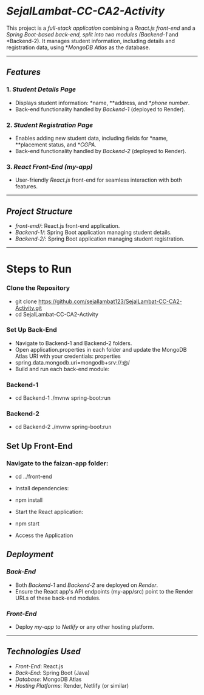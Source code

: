 # *SejalLambat-CC-CA2-Activity*

This project is a *full-stack application* combining a *React.js front-end* and a *Spring Boot-based back-end, split into two modules (Backend-1* and *Backend-2). It manages student information, including details and registration data, using **MongoDB Atlas* as the database.

---

## *Features*

### 1. *Student Details Page*
- Displays student information: *name, **address, and **phone number*.
- Back-end functionality handled by *Backend-1* (deployed to Render).

### 2. *Student Registration Page*
- Enables adding new student data, including fields for *name, **placement status, and **CGPA*.
- Back-end functionality handled by *Backend-2* (deployed to Render).

### 3. *React Front-End (my-app)*
- User-friendly *React.js* front-end for seamless interaction with both features.

---

## *Project Structure*
- *front-end/*: React.js front-end application.
- *Backend-1/*: Spring Boot application managing student details.
- *Backend-2/*: Spring Boot application managing student registration.

---

# Steps to Run
### Clone the Repository
- git clone https://github.com/sejallambat123/SejalLambat-CC-CA2-Activity.git
- cd SejalLambat-CC-CA2-Activity
### Set Up Back-End
- Navigate to Backend-1 and Backend-2 folders.
- Open application.properties in each folder and update the MongoDB Atlas URI with your credentials:
properties
- spring.data.mongodb.uri=mongodb+srv://<username>:<password>@<cluster-url>/<database-name>
- Build and run each back-end module:

### Backend-1
- cd Backend-1
./mvnw spring-boot:run
### Backend-2
- cd Backend-2
./mvnw spring-boot:run

## Set Up Front-End

### Navigate to the faizan-app folder:


- cd ../front-end
- Install dependencies:
- npm install
- Start the React application:

- npm start
- Access the Application

## *Deployment*

### *Back-End*
- Both *Backend-1* and *Backend-2* are deployed on *Render*.
- Ensure the React app's API endpoints (my-app/src) point to the Render URLs of these back-end modules.

### *Front-End*
- Deploy *my-app* to *Netlify* or any other hosting platform.

---

## *Technologies Used*

- *Front-End*: React.js
- *Back-End*: Spring Boot (Java)
- *Database*: MongoDB Atlas
- *Hosting Platforms*: Render, Netlify (or similar)
